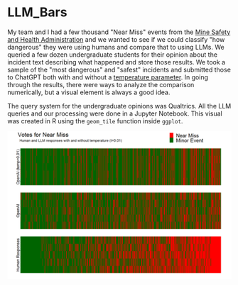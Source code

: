 # LLM_Bars

My team and I had a few thousand "Near Miss" events from the [Mine Safety and Health Administration](https://www.msha.gov/) and we wanted to see if we could classify "how dangerous" they were using humans and compare that to using LLMs. We queried a few dozen undergraduate students for their opinion about the incident text describing what happened and store those results. We took a sample of the "most dangerous" and "safest" incidents and submitted those to ChatGPT both with and without a [temperature parameter](https://platform.openai.com/docs/api-reference/audio/createTranscription#audio-createtranscription-temperature). In going through the results, there were ways to analyze the comparison numerically, but a visual element is always a good idea.

The query system for the undergraduate opinions was Qualtrics. All the LLM queries and our processing were done in a Jupyter Notebook. This visual was created in R using the `geom_tile` function inside `ggplot`.


![near miss results compared to human judges](https://github.com/bhollan/LLM_Bars/blob/26bc83e9ba199f06a58d6773e7ac23d798f55543/near_miss_bars.png)

